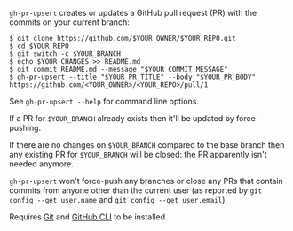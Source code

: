 `gh-pr-upsert` creates or updates a GitHub pull request (PR) with the commits
on your current branch:

```console
$ git clone https://github.com/$YOUR_OWNER/$YOUR_REPO.git
$ cd $YOUR_REPO
$ git switch -c $YOUR_BRANCH
$ echo $YOUR_CHANGES >> README.md
$ git commit README.md --message "$YOUR_COMMIT_MESSAGE"
$ gh-pr-upsert --title "$YOUR_PR_TITLE" --body "$YOUR_PR_BODY"
https://github.com/<YOUR_OWNER>/<YOUR_REPO>/pull/1
```

See `gh-pr-upsert --help` for command line options.

If a PR for `$YOUR_BRANCH` already exists then it'll be updated by
force-pushing.

If there are no changes on `$YOUR_BRANCH` compared to the base branch then any
existing PR for `$YOUR_BRANCH` will be closed: the PR apparently isn't needed
anymore.

`gh-pr-upsert` won't force-push any branches or close any PRs that contain
commits from anyone other than the current user (as reported by
`git config --get user.name` and `git config --get user.email`).

Requires [Git](https://git-scm.com/) and [GitHub CLI](https://cli.github.com/)
to be installed.

